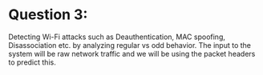 # Question 3:

Detecting Wi-Fi attacks such as Deauthentication, MAC spoofing, Disassociation etc. by analyzing regular vs odd behavior. The input to the system will be raw network traffic and we will be using the packet headers to predict this.

